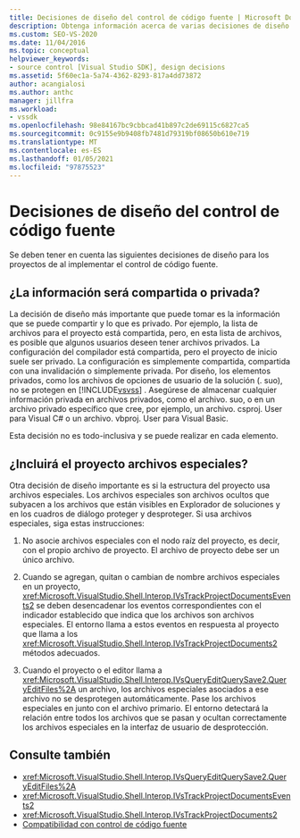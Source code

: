 ```yaml
---
title: Decisiones de diseño del control de código fuente | Microsoft Docs
description: Obtenga información acerca de varias decisiones de diseño clave que se deben tener en cuenta para los proyectos al implementar el control de código fuente.
ms.custom: SEO-VS-2020
ms.date: 11/04/2016
ms.topic: conceptual
helpviewer_keywords:
- source control [Visual Studio SDK], design decisions
ms.assetid: 5f60ec1a-5a74-4362-8293-817a4dd73872
author: acangialosi
ms.author: anthc
manager: jillfra
ms.workload:
- vssdk
ms.openlocfilehash: 98e84167bc9cbbcad41b897c2de69115c6827ca5
ms.sourcegitcommit: 0c9155e9b9408fb7481d79319bf08650b610e719
ms.translationtype: MT
ms.contentlocale: es-ES
ms.lasthandoff: 01/05/2021
ms.locfileid: "97875523"
---
```

# <a name="source-control-design-decisions"></a>Decisiones de diseño del control de código fuente
Se deben tener en cuenta las siguientes decisiones de diseño para los proyectos de al implementar el control de código fuente.

## <a name="will-information-be-shared-or-private"></a>¿La información será compartida o privada?
 La decisión de diseño más importante que puede tomar es la información que se puede compartir y lo que es privado. Por ejemplo, la lista de archivos para el proyecto está compartida, pero, en esta lista de archivos, es posible que algunos usuarios deseen tener archivos privados. La configuración del compilador está compartida, pero el proyecto de inicio suele ser privado. La configuración es simplemente compartida, compartida con una invalidación o simplemente privada. Por diseño, los elementos privados, como los archivos de opciones de usuario de la solución (. suo), no se protegen en [!INCLUDE[vsvss](../../extensibility/includes/vsvss_md.md)] . Asegúrese de almacenar cualquier información privada en archivos privados, como el archivo. suo, o en un archivo privado específico que cree, por ejemplo, un archivo. csproj. User para Visual C# o un archivo. vbproj. User para Visual Basic.

 Esta decisión no es todo-inclusiva y se puede realizar en cada elemento.

## <a name="will-the-project-include-special-files"></a>¿Incluirá el proyecto archivos especiales?
 Otra decisión de diseño importante es si la estructura del proyecto usa archivos especiales. Los archivos especiales son archivos ocultos que subyacen a los archivos que están visibles en Explorador de soluciones y en los cuadros de diálogo proteger y desproteger. Si usa archivos especiales, siga estas instrucciones:

1. No asocie archivos especiales con el nodo raíz del proyecto, es decir, con el propio archivo de proyecto. El archivo de proyecto debe ser un único archivo.

2. Cuando se agregan, quitan o cambian de nombre archivos especiales en un proyecto, <xref:Microsoft.VisualStudio.Shell.Interop.IVsTrackProjectDocumentsEvents2> se deben desencadenar los eventos correspondientes con el indicador establecido que indica que los archivos son archivos especiales. El entorno llama a estos eventos en respuesta al proyecto que llama a los <xref:Microsoft.VisualStudio.Shell.Interop.IVsTrackProjectDocuments2> métodos adecuados.

3. Cuando el proyecto o el editor llama a <xref:Microsoft.VisualStudio.Shell.Interop.IVsQueryEditQuerySave2.QueryEditFiles%2A> un archivo, los archivos especiales asociados a ese archivo no se desprotegen automáticamente. Pase los archivos especiales en junto con el archivo primario. El entorno detectará la relación entre todos los archivos que se pasan y ocultan correctamente los archivos especiales en la interfaz de usuario de desprotección.

## <a name="see-also"></a>Consulte también
- <xref:Microsoft.VisualStudio.Shell.Interop.IVsQueryEditQuerySave2.QueryEditFiles%2A>
- <xref:Microsoft.VisualStudio.Shell.Interop.IVsTrackProjectDocumentsEvents2>
- <xref:Microsoft.VisualStudio.Shell.Interop.IVsTrackProjectDocuments2>
- [Compatibilidad con control de código fuente](../../extensibility/internals/supporting-source-control.md)
